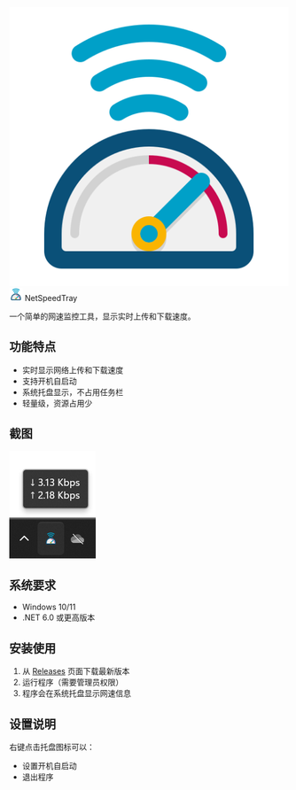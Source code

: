 ![NetSpeedTray](docs/images/icon.png)  <img src="docs/images/icon.png" width="24" height="24"> NetSpeedTray

一个简单的网速监控工具，显示实时上传和下载速度。

## 功能特点

- 实时显示网络上传和下载速度
- 支持开机自启动
- 系统托盘显示，不占用任务栏
- 轻量级，资源占用少

## 截图

![程序截图](docs/images/screenshot.png)

## 系统要求

- Windows 10/11
- .NET 6.0 或更高版本

## 安装使用

1. 从 [Releases](../../releases) 页面下载最新版本
2. 运行程序（需要管理员权限）
3. 程序会在系统托盘显示网速信息

## 设置说明

右键点击托盘图标可以：
- 设置开机自启动
- 退出程序 
